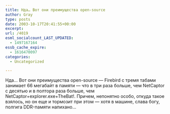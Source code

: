 ```yaml
---
title: Нда… Вот они преимущества open-source
author: Gray
type: posts
date: 2003-10-17T20:41:55+00:00
excerpt:
url: /4019
esml_socialcount_LAST_UPDATED:
  - 1497167164
essb_cache_expire:
  - 1616470097
categories:
  - Uncategorized

---
```








Нда&#8230; Вот они преимущества open-source &#8212; Firebird с тремя табами занимает 66 мегабайт в памяти &#8212; что в три раза больше, чем NetCaptor с десятью и в полтора раза больше, чем NetCaptor+explorer.exe+TheBat!. Причем, непонятно особо, откуда такое взялось, но он еще и тормозит при этом &#8212; хотя в машине, слава богу, полгига DDR-памяти напихано&#8230;